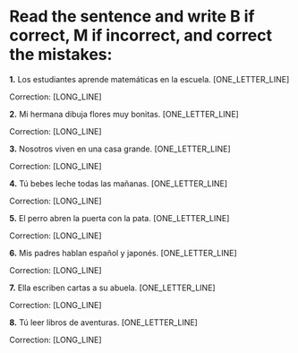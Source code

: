 # Read the sentence and write B if correct, M if incorrect, and correct the mistakes:

**1.** Los estudiantes aprende matemáticas en la escuela. [ONE_LETTER_LINE]

   Correction: [LONG_LINE]

**2.** Mi hermana dibuja flores muy bonitas. [ONE_LETTER_LINE]

   Correction: [LONG_LINE]

**3.** Nosotros viven en una casa grande. [ONE_LETTER_LINE]

   Correction: [LONG_LINE]

**4.** Tú bebes leche todas las mañanas. [ONE_LETTER_LINE]

   Correction: [LONG_LINE]

**5.** El perro abren la puerta con la pata. [ONE_LETTER_LINE]

   Correction: [LONG_LINE]

**6.** Mis padres hablan español y japonés. [ONE_LETTER_LINE]

   Correction: [LONG_LINE]

**7.** Ella escriben cartas a su abuela. [ONE_LETTER_LINE]

   Correction: [LONG_LINE]

**8.** Tú leer libros de aventuras. [ONE_LETTER_LINE]

   Correction: [LONG_LINE]